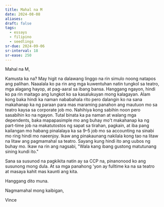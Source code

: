 ```yaml
---
title: Mahal na M
date: 2024-08-08
aliases: 
draft: false
tags:
  - essays
  - filipino
  - seedlings
sr-due: 2024-09-06
sr-interval: 18
sr-ease: 250
---
```

Mahal na M,

Kamusta ka na? May higit na dalawang linggo na rin simulo noong natapos ang palihan. Naaalala ko pa rin ang mga kuwentuhan natin tungkol sa teatro, mga alagang hayop, at pag-aaral sa ibang bansa. Hanggang ngayon, hindi ko pa rin maitago ang lungkot ko sa kasalukuyan mong kalagayan. Alam kong baka hindi ka naman nababahala rito pero dalangin ko na sana makahanap ka ng paraan para mas maraming panahon ang mautuon mo sa teatro kaysa sa corporate job mo. Nahihiya kong sabihin noon pero sasabihin ko na ngayon. Tutal binata ka pa naman at walang mga dependents, baka mapapasimple mo ang buhay mo't makahanap ka ng part-time job na makatutostos ng sapat sa tirahan, pagkain, at iba pang kailangan mo habang pinalalaya ka sa 9–5 job mo sa accounting na sinabi mo ring hindi mo naeenjoy. Ikaw ang pinakaunang nakilala kong tao na litaw na litaw ang pagmamahal sa teatro. Sayang kung hindi ito ang uubos ng buhay mo. Ikaw na rin ang nagsabi, "Wala kang ibang gustong matutunang sining kundi ito."

Sana sa susunod na pagkikita natin ay sa CCP na, pinanonood ko ang susunong mong dula. At sa mga panahong 'yon ay fulltime ka na sa teatro at masaya kahit mas kaunti ang kita.

Hanggang dito muna.

Nagmamahal mong kaibigan,

Vince